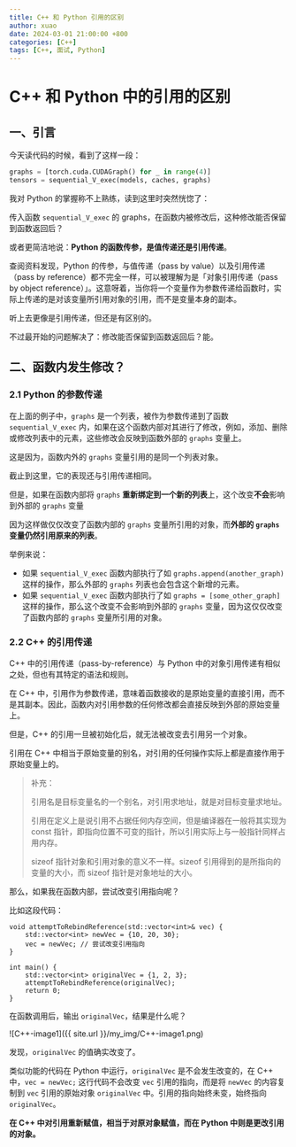 ```yaml
---
title: C++ 和 Python 引用的区别
author: xuao
date: 2024-03-01 21:00:00 +800
categories: [C++]
tags: [C++, 面试, Python]
---
```


# C++ 和 Python 中的引用的区别

## 一、引言

今天读代码的时候，看到了这样一段：

```python
graphs = [torch.cuda.CUDAGraph() for _ in range(4)]
tensors = sequential_V_exec(models, caches, graphs)
```

我对 Python 的掌握称不上熟练，读到这里时突然恍惚了：

传入函数 `sequential_V_exec` 的 graphs，在函数内被修改后，这种修改能否保留到函数返回后？

或者更简洁地说：**Python 的函数传参，是值传递还是引用传递**。

查阅资料发现，Python 的传参，与值传递（pass by value）以及引用传递（pass by reference）都不完全一样，可以被理解为是「对象引用传递（pass by object reference）」。这意呀着，当你将一个变量作为参数传递给函数时，实际上传递的是对该变量所引用对象的引用，而不是变量本身的副本。

听上去更像是引用传递，但还是有区别的。

不过最开始的问题解决了：修改能否保留到函数返回后？能。

## 二、函数内发生修改？

### 2.1 Python 的参数传递

在上面的例子中，`graphs` 是一个列表，被作为参数传递到了函数 `sequential_V_exec` 内，如果在这个函数内部对其进行了修改，例如，添加、删除或修改列表中的元素，这些修改会反映到函数外部的 `graphs` 变量上。

这是因为，函数内外的 `graphs` 变量引用的是同一个列表对象。

截止到这里，它的表现还与引用传递相同。

但是，如果在函数内部将 `graphs` **重新绑定到一个新的列表**上，这个改变**不会**影响到外部的 `graphs` 变量

因为这样做仅仅改变了函数内部的 `graphs` 变量所引用的对象，而**外部的 `graphs` 变量仍然引用原来的列表**。

举例来说：

- 如果 `sequential_V_exec` 函数内部执行了如 `graphs.append(another_graph)` 这样的操作，那么外部的 `graphs` 列表也会包含这个新增的元素。
- 如果 `sequential_V_exec` 函数内部执行了如 `graphs = [some_other_graph]` 这样的操作，那么这个改变不会影响到外部的 `graphs` 变量，因为这仅仅改变了函数内部的 `graphs` 变量所引用的对象。

### 2.2 C++ 的引用传递

C++ 中的引用传递（pass-by-reference）与 Python 中的对象引用传递有相似之处，但也有其特定的语法和规则。

在 C++ 中，引用作为参数传递，意味着函数接收的是原始变量的直接引用，而不是其副本。因此，函数内对引用参数的任何修改都会直接反映到外部的原始变量上。

但是，C++ 的引用一旦被初始化后，就无法被改变去引用另一个对象。

引用在 C++ 中相当于原始变量的别名，对引用的任何操作实际上都是直接作用于原始变量上的。

> 补充：
>
> 引用名是目标变量名的一个别名，对引用求地址，就是对目标变量求地址。
>
> 引用在定义上是说引用不占据任何内存空间，但是编译器在一般将其实现为 const 指针，即指向位置不可变的指针，所以引用实际上与一般指针同样占用内存。
>
> sizeof 指针对象和引用对象的意义不一样。sizeof 引用得到的是所指向的变量的大小，而 sizeof 指针是对象地址的大小。

那么，如果我在函数内部，尝试改变引用指向呢？

比如这段代码：

```
void attemptToRebindReference(std::vector<int>& vec) {
    std::vector<int> newVec = {10, 20, 30};
    vec = newVec; // 尝试改变引用指向
}

int main() {
    std::vector<int> originalVec = {1, 2, 3}; 
    attemptToRebindReference(originalVec);    
    return 0;
}
```

在函数调用后，输出 `originalVec`，结果是什么呢？

![C++-image1]({{ site.url }}/my_img/C++-image1.png)

发现，`originalVec` 的值确实改变了。

类似功能的代码在 Python 中运行，`originalVec` 是不会发生改变的，在 C++ 中，`vec = newVec;` 这行代码不会改变 `vec` 引用的指向，而是将 `newVec` 的内容复制到 `vec` 引用的原始对象 `originalVec` 中。引用的指向始终未变，始终指向 `originalVec`。

**在 C++ 中对引用重新赋值，相当于对原对象赋值，而在 Python 中则是更改引用的对象。**
